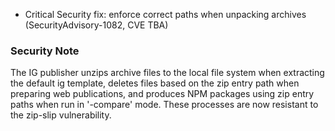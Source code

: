 * Critical Security fix: enforce correct paths when unpacking archives (SecurityAdvisory-1082, CVE TBA)

### Security Note
The IG publisher unzips archive files to the local file system when
extracting the default ig template, deletes files based on the zip entry 
path when preparing web publications, and produces NPM packages using zip 
entry paths when run in '-compare' mode. These processes are now 
resistant to the zip-slip vulnerability.
